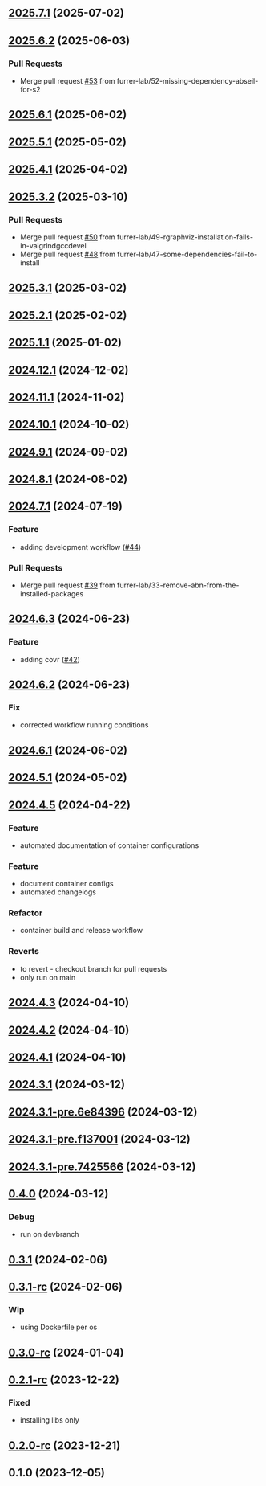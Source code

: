 
<a name="2025.7.1"></a>
## [2025.7.1](https://github.com/furrer-lab/r-containers/compare/2025.6.2...2025.7.1) (2025-07-02)


<a name="2025.6.2"></a>
## [2025.6.2](https://github.com/furrer-lab/r-containers/compare/2025.6.1...2025.6.2) (2025-06-03)

### Pull Requests

* Merge pull request [#53](https://github.com/furrer-lab/r-containers/issues/53) from furrer-lab/52-missing-dependency-abseil-for-s2


<a name="2025.6.1"></a>
## [2025.6.1](https://github.com/furrer-lab/r-containers/compare/2025.5.1...2025.6.1) (2025-06-02)


<a name="2025.5.1"></a>
## [2025.5.1](https://github.com/furrer-lab/r-containers/compare/2025.4.1...2025.5.1) (2025-05-02)


<a name="2025.4.1"></a>
## [2025.4.1](https://github.com/furrer-lab/r-containers/compare/2025.3.2...2025.4.1) (2025-04-02)


<a name="2025.3.2"></a>
## [2025.3.2](https://github.com/furrer-lab/r-containers/compare/2025.3.1...2025.3.2) (2025-03-10)

### Pull Requests

* Merge pull request [#50](https://github.com/furrer-lab/r-containers/issues/50) from furrer-lab/49-rgraphviz-installation-fails-in-valgrindgccdevel
* Merge pull request [#48](https://github.com/furrer-lab/r-containers/issues/48) from furrer-lab/47-some-dependencies-fail-to-install


<a name="2025.3.1"></a>
## [2025.3.1](https://github.com/furrer-lab/r-containers/compare/2025.2.1...2025.3.1) (2025-03-02)


<a name="2025.2.1"></a>
## [2025.2.1](https://github.com/furrer-lab/r-containers/compare/2025.1.1...2025.2.1) (2025-02-02)


<a name="2025.1.1"></a>
## [2025.1.1](https://github.com/furrer-lab/r-containers/compare/2024.12.1...2025.1.1) (2025-01-02)


<a name="2024.12.1"></a>
## [2024.12.1](https://github.com/furrer-lab/r-containers/compare/2024.11.1...2024.12.1) (2024-12-02)


<a name="2024.11.1"></a>
## [2024.11.1](https://github.com/furrer-lab/r-containers/compare/2024.10.1...2024.11.1) (2024-11-02)


<a name="2024.10.1"></a>
## [2024.10.1](https://github.com/furrer-lab/r-containers/compare/2024.9.1...2024.10.1) (2024-10-02)


<a name="2024.9.1"></a>
## [2024.9.1](https://github.com/furrer-lab/r-containers/compare/2024.8.1...2024.9.1) (2024-09-02)


<a name="2024.8.1"></a>
## [2024.8.1](https://github.com/furrer-lab/r-containers/compare/2024.7.1...2024.8.1) (2024-08-02)


<a name="2024.7.1"></a>
## [2024.7.1](https://github.com/furrer-lab/r-containers/compare/2024.6.3...2024.7.1) (2024-07-19)

### Feature

* adding development workflow ([#44](https://github.com/furrer-lab/r-containers/issues/44))

### Pull Requests

* Merge pull request [#39](https://github.com/furrer-lab/r-containers/issues/39) from furrer-lab/33-remove-abn-from-the-installed-packages


<a name="2024.6.3"></a>
## [2024.6.3](https://github.com/furrer-lab/r-containers/compare/2024.6.2...2024.6.3) (2024-06-23)

### Feature

* adding covr ([#42](https://github.com/furrer-lab/r-containers/issues/42))


<a name="2024.6.2"></a>
## [2024.6.2](https://github.com/furrer-lab/r-containers/compare/2024.6.1...2024.6.2) (2024-06-23)

### Fix

* corrected workflow running conditions


<a name="2024.6.1"></a>
## [2024.6.1](https://github.com/furrer-lab/r-containers/compare/2024.5.1...2024.6.1) (2024-06-02)


<a name="2024.5.1"></a>
## [2024.5.1](https://github.com/furrer-lab/r-containers/compare/2024.4.5...2024.5.1) (2024-05-02)


<a name="2024.4.5"></a>
## [2024.4.5](https://github.com/furrer-lab/r-containers/compare/2024.4.3...2024.4.5) (2024-04-22)

### Feature

* automated documentation of container configurations

### Feature

* document container configs
* automated changelogs

### Refactor

* container build and release workflow

### Reverts

* to revert - checkout branch for pull requests
* only run on main


<a name="2024.4.3"></a>
## [2024.4.3](https://github.com/furrer-lab/r-containers/compare/2024.4.2...2024.4.3) (2024-04-10)


<a name="2024.4.2"></a>
## [2024.4.2](https://github.com/furrer-lab/r-containers/compare/2024.4.1...2024.4.2) (2024-04-10)


<a name="2024.4.1"></a>
## [2024.4.1](https://github.com/furrer-lab/r-containers/compare/2024.3.1...2024.4.1) (2024-04-10)


<a name="2024.3.1"></a>
## [2024.3.1](https://github.com/furrer-lab/r-containers/compare/2024.3.1-pre.6e84396...2024.3.1) (2024-03-12)


<a name="2024.3.1-pre.6e84396"></a>
## [2024.3.1-pre.6e84396](https://github.com/furrer-lab/r-containers/compare/2024.3.1-pre.f137001...2024.3.1-pre.6e84396) (2024-03-12)


<a name="2024.3.1-pre.f137001"></a>
## [2024.3.1-pre.f137001](https://github.com/furrer-lab/r-containers/compare/2024.3.1-pre.7425566...2024.3.1-pre.f137001) (2024-03-12)


<a name="2024.3.1-pre.7425566"></a>
## [2024.3.1-pre.7425566](https://github.com/furrer-lab/r-containers/compare/0.4.0...2024.3.1-pre.7425566) (2024-03-12)


<a name="0.4.0"></a>
## [0.4.0](https://github.com/furrer-lab/r-containers/compare/0.3.1...0.4.0) (2024-03-12)

### Debug

* run on devbranch


<a name="0.3.1"></a>
## [0.3.1](https://github.com/furrer-lab/r-containers/compare/0.3.1-rc...0.3.1) (2024-02-06)


<a name="0.3.1-rc"></a>
## [0.3.1-rc](https://github.com/furrer-lab/r-containers/compare/0.3.0-rc...0.3.1-rc) (2024-02-06)

### Wip

* using Dockerfile per os


<a name="0.3.0-rc"></a>
## [0.3.0-rc](https://github.com/furrer-lab/r-containers/compare/0.2.1-rc...0.3.0-rc) (2024-01-04)


<a name="0.2.1-rc"></a>
## [0.2.1-rc](https://github.com/furrer-lab/r-containers/compare/0.2.0-rc...0.2.1-rc) (2023-12-22)

### Fixed

* installing libs only


<a name="0.2.0-rc"></a>
## [0.2.0-rc](https://github.com/furrer-lab/r-containers/compare/0.1.0...0.2.0-rc) (2023-12-21)


<a name="0.1.0"></a>
## 0.1.0 (2023-12-05)

